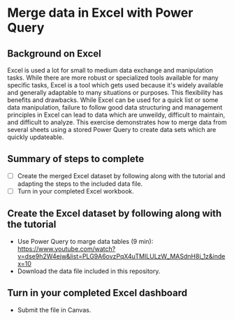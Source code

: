 # Merge data in Excel with Power Query

## Background on Excel

Excel is used a lot for small to medium data exchange and manipulation tasks. While there are more robust or specialized tools available for many specific tasks, Excel is a tool which gets used because it's widely available and generally adaptable to many situations or purposes. This flexibility has benefits and drawbacks. While Excel can be used for a quick list or some data manipulation, failure to follow good data structuring and management principles in Excel can lead to data which are unweildy, difficult to maintain, and difficult to analyze. This exercise demonstrates how to merge data from several sheets using a stored Power Query to create data sets which are quickly updateable.

## Summary of steps to complete

- [ ] Create the merged Excel dataset by following along with the tutorial and adapting the steps to the included data file. 
- [ ] Turn in your completed Excel workbook.

## Create the Excel dataset by following along with the tutorial

* Use Power Query to marge data tables (9 min): https://www.youtube.com/watch?v=dse9h2W4ejw&list=PLG9A6ovzPqX4uTMILULzW_MASdnH8j_1z&index=10
* Download the data file included in this repository.

## Turn in your completed Excel dashboard

* Submit the file in Canvas.
